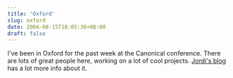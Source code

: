 ```yaml
---
title: 'Oxford'
slug: oxford
date: 2004-08-15T18:05:36+08:00
draft: false
---
```


I\'ve been in Oxford for the past week at the Canonical conference.
There are lots of great people here, working on a lot of cool projects.
[Jordi\'s blog](http://oskuro.net/blog/) has a lot more info about it.
